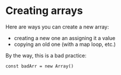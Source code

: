 # Creating arrays

Here are ways you can create a new array:

- creating a new one an assigning it a value
- copying an old one (with a map loop, etc.)

By the way, this is a bad practice:

    const badArr = new Array()